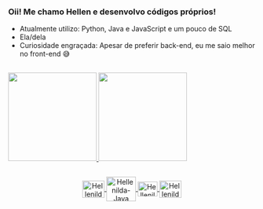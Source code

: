 ### Oii! Me chamo Hellen e desenvolvo códigos próprios!

- Atualmente utilizo: Python, Java e JavaScript e um pouco de SQL
- Ela/dela
- Curiosidade engraçada: Apesar de preferir back-end, eu me saio melhor no front-end 😅 

##

<div>
  <a href="https://github.com/Hellenilda">
  <img height="180em" src="https://github-readme-stats.vercel.app/api?username=Hellenilda&show_icons=true&theme=transparent&include_all_commits=true&count_private=true" />
  <img height="180em" src="https://github-readme-stats.vercel.app/api/top-langs/?username=Hellenilda&layout=compact&langs_count=16&theme=transparent" />
</div>

##

<div align="center"> 
  <img align="center" alt="Hellenilda-Py" height="35" width="45" src="https://cdn.jsdelivr.net/gh/devicons/devicon/icons/python/python-original.svg" />
  <img align="center" alt="Hellenilda-Java" height="50" width="60" src="https://cdn.jsdelivr.net/gh/devicons/devicon/icons/java/java-original.svg" />
  <img align="center" alt="Hellenilda-Js" height="30" width="40" src="https://cdn.jsdelivr.net/gh/devicons/devicon/icons/javascript/javascript-original.svg" />
  <img align="center" alt="Hellenilda-Sql" height="35" width="45" src="https://cdn.jsdelivr.net/gh/devicons/devicon/icons/microsoftsqlserver/microsoftsqlserver-plain.svg" />
</div>

##
